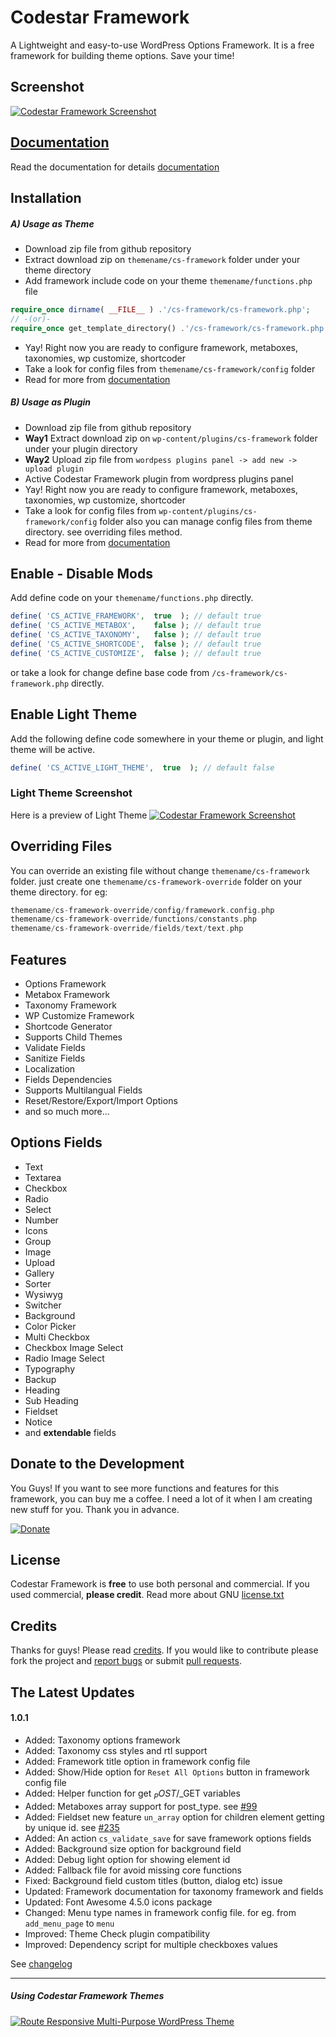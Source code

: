 # Codestar Framework
A Lightweight and easy-to-use WordPress Options Framework. It is a free framework for building theme options. Save your time!

## Screenshot
[![Codestar Framework Screenshot](http://codestarframework.com/assets/images/framework/screenshot.png)](http://codestarframework.com/assets/images/framework/screenshot-1.png)

## [Documentation](http://codestarframework.com/documentation/)
Read the documentation for details [documentation](http://codestarframework.com/documentation/)

## Installation
##### A) Usage as Theme
* Download zip file from github repository
* Extract download zip on `themename/cs-framework` folder under your theme directory
* Add framework include code on your theme `themename/functions.php` file

```php
require_once dirname( __FILE__ ) .'/cs-framework/cs-framework.php';
// -(or)-
require_once get_template_directory() .'/cs-framework/cs-framework.php';
```

* Yay! Right now you are ready to configure framework, metaboxes, taxonomies, wp customize, shortcoder
* Take a look for config files from `themename/cs-framework/config` folder
* Read for more from [documentation](http://codestarframework.com/documentation/)

##### B) Usage as Plugin
* Download zip file from github repository
* **Way1** Extract download zip on `wp-content/plugins/cs-framework` folder under your plugin directory
* **Way2** Upload zip file from `wordpess plugins panel -> add new -> upload plugin`
* Active Codestar Framework plugin from wordpress plugins panel
* Yay! Right now you are ready to configure framework, metaboxes, taxonomies, wp customize, shortcoder
* Take a look for config files from `wp-content/plugins/cs-framework/config` folder also you can manage config files from theme directory. see overriding files method.
* Read for more from [documentation](http://codestarframework.com/documentation/)

## Enable - Disable Mods
Add define code on your `themename/functions.php` directly.
```php
define( 'CS_ACTIVE_FRAMEWORK',  true  ); // default true
define( 'CS_ACTIVE_METABOX',    false ); // default true
define( 'CS_ACTIVE_TAXONOMY',   false ); // default true
define( 'CS_ACTIVE_SHORTCODE',  false ); // default true
define( 'CS_ACTIVE_CUSTOMIZE',  false ); // default true
```

or take a look for change define base code from `/cs-framework/cs-framework.php` directly.

## Enable Light Theme
Add the following define code somewhere in your theme or plugin, and light theme will be active.

```php
define( 'CS_ACTIVE_LIGHT_THEME',  true  ); // default false
```

### Light Theme Screenshot

Here is a preview of Light Theme
[![Codestar Framework Screenshot](http://codestarframework.com/assets/images/framework/screenshot-light.png)](http://codestarframework.com/assets/images/framework/screenshot-light.png)

## Overriding Files
You can override an existing file without change `themename/cs-framework` folder. just create one `themename/cs-framework-override` folder on your theme directory. for eg:

```php
themename/cs-framework-override/config/framework.config.php
themename/cs-framework-override/functions/constants.php
themename/cs-framework-override/fields/text/text.php
```

## Features
- Options Framework
- Metabox Framework
- Taxonomy Framework
- WP Customize Framework
- Shortcode Generator
- Supports Child Themes
- Validate Fields
- Sanitize Fields
- Localization
- Fields Dependencies
- Supports Multilangual Fields
- Reset/Restore/Export/Import Options
- and so much more...

## Options Fields
- Text
- Textarea
- Checkbox
- Radio
- Select
- Number
- Icons
- Group
- Image
- Upload
- Gallery
- Sorter
- Wysiwyg
- Switcher
- Background
- Color Picker
- Multi Checkbox
- Checkbox Image Select
- Radio Image Select
- Typography
- Backup
- Heading
- Sub Heading
- Fieldset
- Notice
- and **extendable** fields

## Donate to the Development
You Guys! If you want to see more functions and features for this framework, you can buy me a coffee. I need a lot of it when I am creating new stuff for you. Thank you in advance.

[![Donate](https://www.paypal.com/en_US/i/btn/btn_donateCC_LG.gif)](https://www.paypal.com/cgi-bin/webscr?cmd=_donations&business=7PQ35KWFK8G4N&lc=US&item_name=Codestar%20Framework&item_number=CSF1000&currency_code=USD)

## License
Codestar Framework is **free** to use both personal and commercial. If you used commercial, **please credit**.
Read more about GNU [license.txt](http://www.gnu.org/licenses/gpl-2.0.txt)

## Credits
Thanks for guys! Please read [credits](http://codestarframework.com/credits/). If you would like to contribute please fork the project and [report bugs](https://github.com/Codestar/codestar-framework/issues) or submit [pull requests](https://github.com/Codestar/codestar-framework/pulls)</a>.

## The Latest Updates
#### 1.0.1
- Added: Taxonomy options framework
- Added: Taxonomy css styles and rtl support
- Added: Framework title option in framework config file
- Added: Show/Hide option for `Reset All Options` button in framework config file
- Added: Helper function for get $_POST/$_GET variables
- Added: Metaboxes array support for post_type. see [#99](https://github.com/Codestar/codestar-framework/issues/99)
- Added: Fieldset new feature `un_array` option for children element getting by unique id. see [#235](https://github.com/Codestar/codestar-framework/issues/235)
- Added: An action `cs_validate_save` for save framework options fields
- Added: Background size option for background field
- Added: Debug light option for showing element id
- Added: Fallback file for avoid missing core functions
- Fixed: Background field custom titles (button, dialog etc) issue
- Updated: Framework documentation for taxonomy framework and fields
- Updated: Font Awesome 4.5.0 icons package
- Changed: Menu type names in framework config file. for eg. from `add_menu_page` to `menu`
- Improved: Theme Check plugin compatibility
- Improved: Dependency script for multiple checkboxes values

See [changelog](CHANGELOG.md)

---

##### Using Codestar Framework Themes
[![Route Responsive Multi-Purpose WordPress Theme](http://s3.codestarlive.com/route/userbox/route-preview-promo.png)](http://themeforest.net/item/route-responsive-multipurpose-wordpress-theme/8815770?ref=Codestar)
